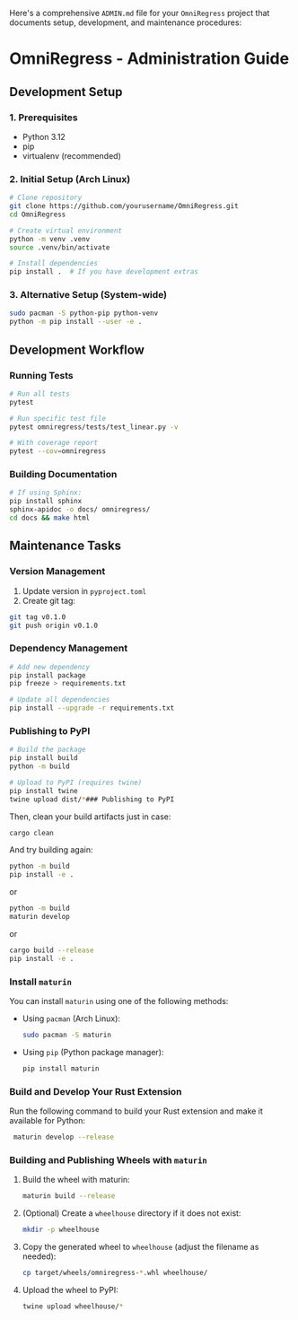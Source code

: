 Here's a comprehensive `ADMIN.md` file for your `OmniRegress` project that documents setup, development, and maintenance procedures:


# OmniRegress - Administration Guide


## Development Setup

### 1. Prerequisites
- Python 3.12
- pip
- virtualenv (recommended)

### 2. Initial Setup (Arch Linux)

```bash
# Clone repository
git clone https://github.com/yourusername/OmniRegress.git
cd OmniRegress

# Create virtual environment
python -m venv .venv
source .venv/bin/activate

# Install dependencies
pip install .  # If you have development extras
```

### 3. Alternative Setup (System-wide)
```bash
sudo pacman -S python-pip python-venv
python -m pip install --user -e .
```

## Development Workflow

### Running Tests
```bash
# Run all tests
pytest

# Run specific test file
pytest omniregress/tests/test_linear.py -v

# With coverage report
pytest --cov=omniregress
```

### Building Documentation
```bash
# If using Sphinx:
pip install sphinx
sphinx-apidoc -o docs/ omniregress/
cd docs && make html
```

## Maintenance Tasks

### Version Management
1. Update version in `pyproject.toml`
2. Create git tag:
```bash
git tag v0.1.0
git push origin v0.1.0
```

### Dependency Management
```bash
# Add new dependency
pip install package
pip freeze > requirements.txt

# Update all dependencies
pip install --upgrade -r requirements.txt
```

### Publishing to PyPI
```bash
# Build the package
pip install build
python -m build
```

```bash
# Upload to PyPI (requires twine)
pip install twine
twine upload dist/*### Publishing to PyPI
````

Then, clean your build artifacts just in case:

```bash
cargo clean
```

And try building again:
```bash
python -m build
pip install -e .
```
or
```bash
python -m build
maturin develop
```
or
```bash
cargo build --release
pip install -e .
```

### Install `maturin`
You can install `maturin` using one of the following methods:

- Using `pacman` (Arch Linux):
    ```sh
    sudo pacman -S maturin
    ```

- Using `pip` (Python package manager):
    ```sh
    pip install maturin
    ```

### Build and Develop Your Rust Extension
Run the following command to build your Rust extension and make it available for Python:
```sh
 maturin develop --release
```





### Building and Publishing Wheels with `maturin`

1. Build the wheel with maturin:
    ```bash
    maturin build --release
    ```

2. (Optional) Create a `wheelhouse` directory if it does not exist:
    ```bash
    mkdir -p wheelhouse
    ```

3. Copy the generated wheel to `wheelhouse` (adjust the filename as needed):
    ```bash
    cp target/wheels/omniregress-*.whl wheelhouse/
    ```

4. Upload the wheel to PyPI:
    ```bash
    twine upload wheelhouse/*
    ```